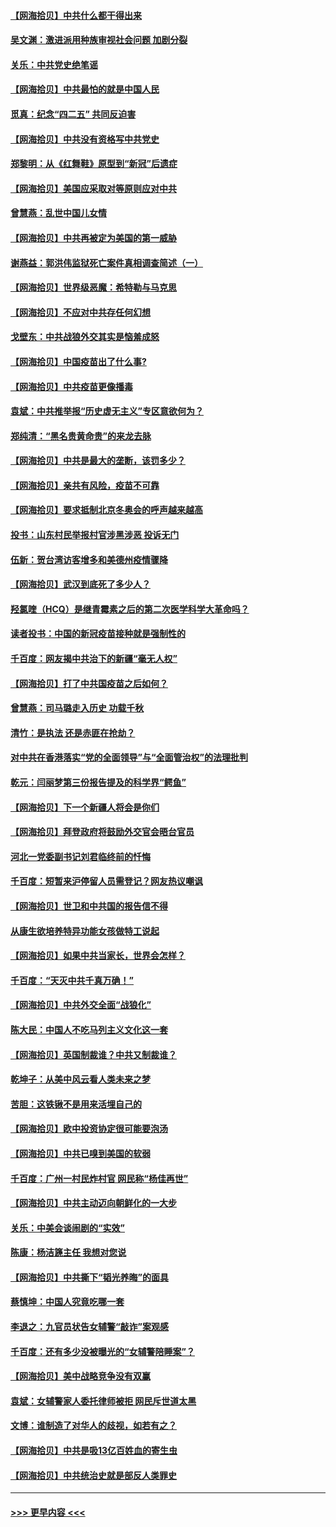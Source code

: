 #### [【网海拾贝】中共什么都干得出来](../pages/nsc993/n12897500.md?t=04221901) 
#### [吴文渊：激进派用种族审视社会问题 加剧分裂](../pages/nsc993/n12893881.md?t=04221901) 
#### [关乐：中共党史绝笔谣](../pages/nsc993/n12897270.md?t=04221901) 
#### [【网海拾贝】中共最怕的就是中国人民](../pages/nsc993/n12894705.md?t=04221901) 
#### [觅真：纪念“四二五” 共同反迫害](../pages/nsc993/n12894553.md?t=04221901) 
#### [【网海拾贝】中共没有资格写中共党史](../pages/nsc993/n12892231.md?t=04221901) 
#### [郑黎明：从《红舞鞋》原型到“新冠”后遗症](../pages/nsc993/n12890469.md?t=04221901) 
#### [【网海拾贝】美国应采取对等原则应对中共](../pages/nsc993/n12889176.md?t=04221901) 
#### [曾慧燕：乱世中国儿女情](../pages/nsc993/n12887931.md?t=04221901) 
#### [【网海拾贝】中共再被定为美国的第一威胁](../pages/nsc993/n12887580.md?t=04221901) 
#### [谢燕益：郭洪伟监狱死亡案件真相调查简述（一）](../pages/nsc993/n12885648.md?t=04221901) 
#### [【网海拾贝】世界级恶魔：希特勒与马克思](../pages/nsc993/n12884062.md?t=04221901) 
#### [【网海拾贝】不应对中共存任何幻想](../pages/nsc993/n12881460.md?t=04221901) 
#### [戈壁东：中共战狼外交其实是恼羞成怒](../pages/nsc993/n12880392.md?t=04221901) 
#### [【网海拾贝】中国疫苗出了什么事?](../pages/nsc993/n12879124.md?t=04221901) 
#### [【网海拾贝】中共疫苗更像播毒](../pages/nsc993/n12876631.md?t=04221901) 
#### [袁斌：中共推举报“历史虚无主义”专区意欲何为？](../pages/nsc993/n12876530.md?t=04221901) 
#### [郑纯清：“黑名贵黄命贵”的来龙去脉](../pages/nsc993/n12875589.md?t=04221901) 
#### [【网海拾贝】中共是最大的垄断，该罚多少？](../pages/nsc993/n12874006.md?t=04221901) 
#### [【网海拾贝】亲共有风险，疫苗不可靠](../pages/nsc993/n12872224.md?t=04221901) 
#### [【网海拾贝】要求抵制北京冬奥会的呼声越来越高](../pages/nsc993/n12868962.md?t=04221901) 
#### [投书：山东村民举报村官涉黑涉恶 投诉无门](../pages/nsc993/n12869726.md?t=04221901) 
#### [伍新：贺台湾访客增多和美德州疫情骤降](../pages/nsc993/n12865651.md?t=04221901) 
#### [【网海拾贝】武汉到底死了多少人？](../pages/nsc993/n12863707.md?t=04221901) 
#### [羟氯喹（HCQ）是继青霉素之后的第二次医学科学大革命吗？](../pages/nsc993/n12638564.md?t=04221901) 
#### [读者投书：中国的新冠疫苗接种就是强制性的](../pages/nsc993/n12859932.md?t=04221901) 
#### [千百度：网友揭中共治下的新疆“毫无人权”](../pages/nsc993/n12858385.md?t=04221901) 
#### [【网海拾贝】打了中共国疫苗之后如何？](../pages/nsc993/n12857866.md?t=04221901) 
#### [曾慧燕：司马璐走入历史 功载千秋](../pages/nsc993/n12856996.md?t=04221901) 
#### [清竹：是执法 还是赤匪在抢劫？](../pages/nsc993/n12856952.md?t=04221901) 
#### [对中共在香港落实“党的全面领导”与“全面管治权”的法理批判](../pages/nsc993/n12856929.md?t=04221901) 
#### [乾元：闫丽梦第三份报告提及的科学界“鳄鱼”](../pages/nsc993/n12855985.md?t=04221901) 
#### [【网海拾贝】下一个新疆人将会是你们](../pages/nsc993/n12855864.md?t=04221901) 
#### [【网海拾贝】拜登政府将鼓励外交官会晤台官员](../pages/nsc993/n12853615.md?t=04221901) 
#### [河北一党委副书记刘君临终前的忏悔](../pages/nsc993/n12849420.md?t=04221901) 
#### [千百度：短暂来沪停留人员需登记？网友热议嘲讽](../pages/nsc993/n12853497.md?t=04221901) 
#### [【网海拾贝】世卫和中共国的报告信不得](../pages/nsc993/n12850902.md?t=04221901) 
#### [从康生欲培养特异功能女孩做特工说起](../pages/nsc993/n12849289.md?t=04221901) 
#### [【网海拾贝】如果中共当家长，世界会怎样？](../pages/nsc993/n12848436.md?t=04221901) 
#### [千百度：“天灭中共千真万确！”](../pages/nsc993/n12845659.md?t=04221901) 
#### [【网海拾贝】中共外交全面“战狼化”](../pages/nsc993/n12845607.md?t=04221901) 
#### [陈大民：中国人不吃马列主义文化这一套](../pages/nsc993/n12842496.md?t=04221901) 
#### [【网海拾贝】英国制裁谁？中共又制裁谁？](../pages/nsc993/n12840909.md?t=04221901) 
#### [乾坤子：从美中风云看人类未来之梦](../pages/nsc993/n12840590.md?t=04221901) 
#### [苦胆：这铁锹不是用来活埋自己的](../pages/nsc993/n12839512.md?t=04221901) 
#### [【网海拾贝】欧中投资协定很可能要泡汤](../pages/nsc993/n12835122.md?t=04221901) 
#### [【网海拾贝】中共已嗅到美国的软弱](../pages/nsc993/n12832411.md?t=04221901) 
#### [千百度：广州一村民炸村官 网民称“杨佳再世”](../pages/nsc993/n12832380.md?t=04221901) 
#### [【网海拾贝】中共主动迈向朝鲜化的一大步](../pages/nsc993/n12829887.md?t=04221901) 
#### [关乐：中美会谈闹剧的“实效”](../pages/nsc993/n12826698.md?t=04221901) 
#### [陈康：杨洁篪主任  我想对您说](../pages/nsc993/n12826609.md?t=04221901) 
#### [【网海拾贝】中共撕下“韬光养晦”的面具](../pages/nsc993/n12826459.md?t=04221901) 
#### [蔡慎坤：中国人究竟吃哪一套](../pages/nsc993/n12826010.md?t=04221901) 
#### [李退之：九官员状告女辅警“敲诈”案观感](../pages/nsc993/n12823984.md?t=04221901) 
#### [千百度：还有多少没被曝光的“女辅警陪睡案”？](../pages/nsc993/n12822136.md?t=04221901) 
#### [【网海拾贝】美中战略竞争没有双赢](../pages/nsc993/n12822105.md?t=04221901) 
#### [袁斌：女辅警家人委托律师被拒 网民斥世道太黑](../pages/nsc993/n12822004.md?t=04221901) 
#### [文博：谁制造了对华人的歧视，如若有之？](../pages/nsc993/n12821635.md?t=04221901) 
#### [【网海拾贝】中共是吸13亿百姓血的寄生虫](../pages/nsc993/n12819191.md?t=04221901) 
#### [【网海拾贝】中共统治史就是部反人类罪史](../pages/nsc993/n12816738.md?t=04221901) 

----
#### [ >>> 更早内容 <<< ](../indexes/nsc993-earlier.md)
